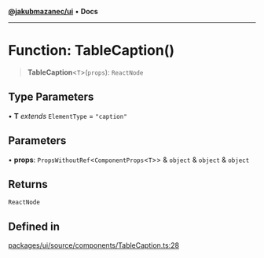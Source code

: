 [**@jakubmazanec/ui**](../README.md) • **Docs**

---

# Function: TableCaption()

> **TableCaption**\<`T`\>(`props`): `ReactNode`

## Type Parameters

• **T** _extends_ `ElementType` = `"caption"`

## Parameters

• **props**: `PropsWithoutRef`\<`ComponentProps`\<`T`\>\> & `object` & `object` & `object`

## Returns

`ReactNode`

## Defined in

[packages/ui/source/components/TableCaption.ts:28](https://github.com/jakubmazanec/tools/blob/2afd81e4680434017b6f838733fd5ccd928cec42/packages/ui/source/components/TableCaption.ts#L28)
